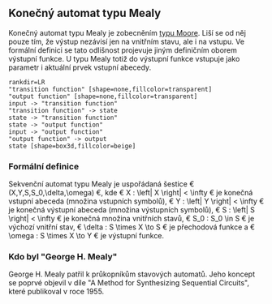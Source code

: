 ## Konečný automat typu Mealy

Konečný automat typu Mealy je zobecněním [typu Moore](wiki/moore). Liší se od něj pouze tím, že výstup nezávisí jen na vnitřním stavu, ale i na vstupu. Ve formální definici se tato odlišnost projevuje jiným definičním oborem výstupní funkce. U typu Mealy totiž do výstupní funkce vstupuje jako parametr i aktuální prvek vstupní abecedy.

```dot:digraph
rankdir=LR
"transition function" [shape=none,fillcolor=transparent]
"output function" [shape=none,fillcolor=transparent]
input -> "transition function"
"transition function" -> state
state -> "transition function"
state -> "output function"
input -> "output function"
"output function" -> output
state [shape=box3d,fillcolor=beige]
```

### Formální definice

Sekvenční automat typu Mealy je uspořádaná šestice € (X,Y,S,S_0,\delta,\omega) €, kde € X : \left| X \right| < \infty € je konečná vstupní abeceda (množina vstupních symbolů), € Y : \left| Y \right| < \infty € je konečná výstupní abeceda (množina výstupních symbolů), € S : \left| S \right| < \infty € je konečná množina vnitřních stavů, € S_0 : S_0 \in S € je výchozí vnitřní stav, € \delta : S \times X \to S € je přechodová funkce a € \omega : S \times X \to Y € je výstupní funkce.

### Kdo byl "George H. Mealy"

George H. Mealy patřil k průkopníkům stavových automatů. Jeho koncept se poprvé objevil v díle "A Method for Synthesizing Sequential Circuits", které publikoval v roce 1955.